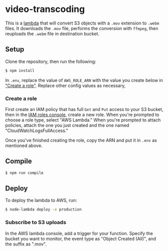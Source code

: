 # video-transcoding

This is a [lambda](https://aws.amazon.com/lambda/) that will convert S3 objects with a `.mov` extension to `.webm`
files. It downloads the `.mov` file, performs the conversion with `ffmpeg`, then reuploads the `.webm` file in destination bucket.

## Setup

Clone the repository, then run the following:

```bash
$ npm install
```

In `.env`, replace the value of `AWS_ROLE_ARN` with the value you create below in ["Create a role"](#create-a-role).
Replace other config values as necessary,

### Create a role

First create an IAM policy that has full `Get` and `Put` access to your S3 bucket, then in the
[IAM roles console](https://console.aws.amazon.com/iam/home#/roles), create a new role. When you're prompted to
choose a role type, select "AWS Lambda." When you're prompted to attach policies, attach the one you just created and
the one named "CloudWatchLogsFullAccess."

Once you've finished creating the role, copy the ARN and put it in `.env` as mentioned above.

## Compile
```bash
$ npm run compile
```

## Deploy

To deploy the lambda to AWS, run:

```bash
$ node-lambda deploy -e production

```

### Subscribe to S3 uploads

In the AWS lambda console, add a trigger for your function. Specify the bucket you want to monitor, the event type as
"Object Created (All)", and the suffix as ".mov". 

